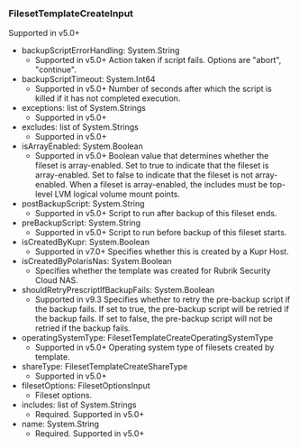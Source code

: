 ### FilesetTemplateCreateInput
Supported in v5.0+

- backupScriptErrorHandling: System.String
  - Supported in v5.0+
      Action taken if script fails. Options are "abort", "continue".
- backupScriptTimeout: System.Int64
  - Supported in v5.0+
      Number of seconds after which the script is killed if it has not completed execution.
- exceptions: list of System.Strings
  - Supported in v5.0+
- excludes: list of System.Strings
  - Supported in v5.0+
- isArrayEnabled: System.Boolean
  - Supported in v5.0+
      Boolean value that determines whether the fileset is array-enabled. Set to true to indicate that the fileset is array-enabled. Set to false to indicate that the fileset is not array-enabled. When a fileset is array-enabled, the includes must be top-level LVM logical volume mount points.
- postBackupScript: System.String
  - Supported in v5.0+
      Script to run after backup of this fileset ends.
- preBackupScript: System.String
  - Supported in v5.0+
      Script to run before backup of this fileset starts.
- isCreatedByKupr: System.Boolean
  - Supported in v7.0+
      Specifies whether this is created by a Kupr Host.
- isCreatedByPolarisNas: System.Boolean
  - Specifies whether the template was created for Rubrik Security Cloud NAS.
- shouldRetryPrescriptIfBackupFails: System.Boolean
  - Supported in v9.3
      Specifies whether to retry the pre-backup script if the backup fails. If set to true, the pre-backup script will be retried if the backup fails. If set to false, the pre-backup script will not be retried if the backup fails.
- operatingSystemType: FilesetTemplateCreateOperatingSystemType
  - Supported in v5.0+
      Operating system type of filesets created by template.
- shareType: FilesetTemplateCreateShareType
  - Supported in v5.0+
- filesetOptions: FilesetOptionsInput
  - Fileset options.
- includes: list of System.Strings
  - Required. Supported in v5.0+
- name: System.String
  - Required. Supported in v5.0+
